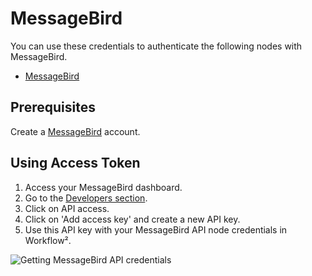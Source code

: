 # MessageBird

You can use these credentials to authenticate the following nodes with MessageBird.
- [MessageBird](/workflow/integrations/nodes/workflow-nodes-base.messageBird/)

## Prerequisites

Create a [MessageBird](https://www.messagebird.com/) account.

## Using Access Token

1. Access your MessageBird dashboard.
2. Go to the [Developers section](https://dashboard.messagebird.com/developers/access).
3. Click on API access.
4. Click on 'Add access key' and create a new API key.
5. Use this API key with your MessageBird API node credentials in Workflow².

![Getting MessageBird API credentials](/_images/integrations/credentials/messagebird/using-access-token.gif)
